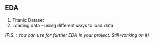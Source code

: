 ## EDA
1. Titanic Dataset
2. Loading data - using different ways to load data





*(P.S. : You can use for further EDA in your project. Still working on it)*
